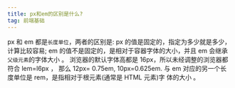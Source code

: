 ```yaml
---
title: px和em的区别是什么?
tag: 前端基础
---
```


px 和 em 都是`长度单位`，两者的区别是: 
px 的值是固定的，指定为多少就是多少，计算比较容易; 
em 的值不是固定的，是相对于容器字体的大小，并且 em 会继承`父级元素`的字体大小 。
浏览器的默认字体高都是 16px，所以未经调整的浏览器都符合 lem=l6px ， 那么 12px= 0.75em, 10px=0.625em.
与 em 对应的另一个长度单位是 rem，是指相对于根元素(通常是 HTML 元素)字 体的大小 。